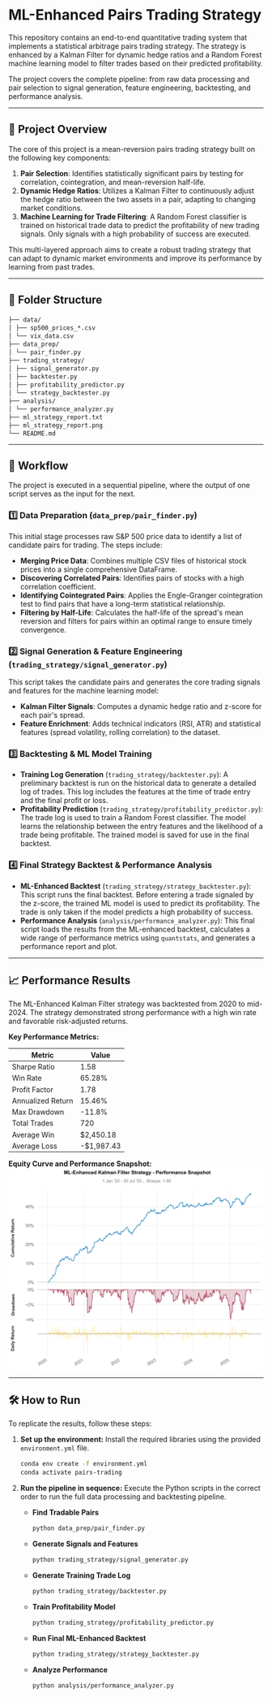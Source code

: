 # ML-Enhanced Pairs Trading Strategy

This repository contains an end-to-end quantitative trading system that implements a statistical arbitrage pairs trading strategy. The strategy is enhanced by a Kalman Filter for dynamic hedge ratios and a Random Forest machine learning model to filter trades based on their predicted profitability.

The project covers the complete pipeline: from raw data processing and pair selection to signal generation, feature engineering, backtesting, and performance analysis.

-----

## 🚀 Project Overview

The core of this project is a mean-reversion pairs trading strategy built on the following key components:

1.  **Pair Selection**: Identifies statistically significant pairs by testing for correlation, cointegration, and mean-reversion half-life.
2.  **Dynamic Hedge Ratios**: Utilizes a Kalman Filter to continuously adjust the hedge ratio between the two assets in a pair, adapting to changing market conditions.
3.  **Machine Learning for Trade Filtering**: A Random Forest classifier is trained on historical trade data to predict the profitability of new trading signals. Only signals with a high probability of success are executed.

This multi-layered approach aims to create a robust trading strategy that can adapt to dynamic market environments and improve its performance by learning from past trades.

-----

## 📂 Folder Structure

```
├── data/
│ ├── sp500_prices_*.csv
│ └── vix_data.csv
├── data_prep/
│ └── pair_finder.py
├── trading_strategy/
│ ├── signal_generator.py
│ ├── backtester.py
│ ├── profitability_predictor.py
│ └── strategy_backtester.py
├── analysis/
│ └── performance_analyzer.py
├── ml_strategy_report.txt
├── ml_strategy_report.png
└── README.md
```

-----

## 🔢 Workflow

The project is executed in a sequential pipeline, where the output of one script serves as the input for the next.

### 1️⃣ **Data Preparation** (`data_prep/pair_finder.py`)

This initial stage processes raw S\&P 500 price data to identify a list of candidate pairs for trading. The steps include:

  - **Merging Price Data**: Combines multiple CSV files of historical stock prices into a single comprehensive DataFrame.
  - **Discovering Correlated Pairs**: Identifies pairs of stocks with a high correlation coefficient.
  - **Identifying Cointegrated Pairs**: Applies the Engle-Granger cointegration test to find pairs that have a long-term statistical relationship.
  - **Filtering by Half-Life**: Calculates the half-life of the spread's mean reversion and filters for pairs within an optimal range to ensure timely convergence.

### 2️⃣ **Signal Generation & Feature Engineering** (`trading_strategy/signal_generator.py`)

This script takes the candidate pairs and generates the core trading signals and features for the machine learning model:

  - **Kalman Filter Signals**: Computes a dynamic hedge ratio and z-score for each pair's spread.
  - **Feature Enrichment**: Adds technical indicators (RSI, ATR) and statistical features (spread volatility, rolling correlation) to the dataset.

### 3️⃣ **Backtesting & ML Model Training**

  - **Training Log Generation** (`trading_strategy/backtester.py`): A preliminary backtest is run on the historical data to generate a detailed log of trades. This log includes the features at the time of trade entry and the final profit or loss.
  - **Profitability Prediction** (`trading_strategy/profitability_predictor.py`): The trade log is used to train a Random Forest classifier. The model learns the relationship between the entry features and the likelihood of a trade being profitable. The trained model is saved for use in the final backtest.

### 4️⃣ **Final Strategy Backtest & Performance Analysis**

  - **ML-Enhanced Backtest** (`trading_strategy/strategy_backtester.py`): This script runs the final backtest. Before entering a trade signaled by the z-score, the trained ML model is used to predict its profitability. The trade is only taken if the model predicts a high probability of success.
  - **Performance Analysis** (`analysis/performance_analyzer.py`): This final script loads the results from the ML-enhanced backtest, calculates a wide range of performance metrics using `quantstats`, and generates a performance report and plot.

-----

## 📈 Performance Results

The ML-Enhanced Kalman Filter strategy was backtested from 2020 to mid-2024. The strategy demonstrated strong performance with a high win rate and favorable risk-adjusted returns.

**Key Performance Metrics:**

| Metric              | Value      |
| ------------------- | ---------- |
| Sharpe Ratio        | 1.58       |
| Win Rate            | 65.28%     |
| Profit Factor       | 1.78       |
| Annualized Return   | 15.46%     |
| Max Drawdown        | -11.8%     |
| Total Trades        | 720        |
| Average Win         | $2,450.18  |
| Average Loss        | -$1,987.43 |

**Equity Curve and Performance Snapshot:**
![image info](./ml_strategy_report.png)

-----

## 🛠️ How to Run

To replicate the results, follow these steps:

1.  **Set up the environment:**
    Install the required libraries using the provided `environment.yml` file.

    ```bash
    conda env create -f environment.yml
    conda activate pairs-trading
    ```

2.  **Run the pipeline in sequence:**
    Execute the Python scripts in the correct order to run the full data processing and backtesting pipeline.

      * **Find Tradable Pairs**
        ```bash
        python data_prep/pair_finder.py
        ```
      * **Generate Signals and Features**
        ```bash
        python trading_strategy/signal_generator.py
        ```
      * **Generate Training Trade Log**
        ```bash
        python trading_strategy/backtester.py
        ```
      * **Train Profitability Model**
        ```bash
        python trading_strategy/profitability_predictor.py
        ```
      * **Run Final ML-Enhanced Backtest**
        ```bash
        python trading_strategy/strategy_backtester.py
        ```
      * **Analyze Performance**
        ```bash
        python analysis/performance_analyzer.py
        ```
